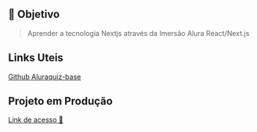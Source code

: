 ## :dart: Objetivo

> Aprender a tecnologia Nextjs através da Imersão Alura React/Next.js

## Links Uteis

[Github Aluraquiz-base](https://github.com/alura-challenges/aluraquiz-base)

## Projeto em Produção

[Link de acesso :dizzy:](https://quizz-imersao.regisoda.vercel.app/)
